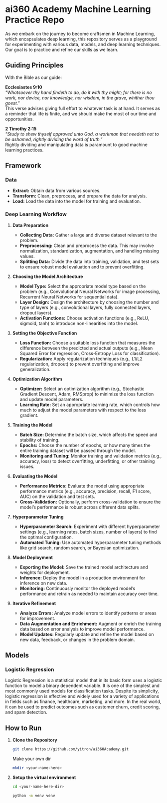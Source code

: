# ai360 Academy Machine Learning Practice Repo

As we embark on the journey to become craftsmen in Machine Learning, which encapsulates deep learning, this repository serves as a playground for experimenting with various data, models, and deep learning techniques. Our goal is to practice and refine our skills as we learn.

## Guiding Principles

With the Bible as our guide:

**Ecclesiastes 9:10**  
*"Whatsoever thy hand findeth to do, do it with thy might; for there is no work, nor device, nor knowledge, nor wisdom, in the grave, whither thou goest."*  
This verse advises giving full effort to whatever task is at hand. It serves as a reminder that life is finite, and we should make the most of our time and opportunities.

**2 Timothy 2:15**  
*"Study to shew thyself approved unto God, a workman that needeth not to be ashamed, rightly dividing the word of truth."*  
Rightly dividing and manipulating data is paramount to good machine learning practices.

## Framework

### Data
- **Extract:** Obtain data from various sources.
- **Transform:** Clean, preprocess, and prepare the data for analysis.
- **Load:** Load the data into the model for training and evaluation.

### Deep Learning Workflow

1. **Data Preparation**
   - **Collecting Data:** Gather a large and diverse dataset relevant to the problem.
   - **Preprocessing:** Clean and preprocess the data. This may involve normalization, standardization, augmentation, and handling missing values.
   - **Splitting Data:** Divide the data into training, validation, and test sets to ensure robust model evaluation and to prevent overfitting.

2. **Choosing the Model Architecture**
   - **Model Type:** Select the appropriate model type based on the problem (e.g., Convolutional Neural Networks for image processing, Recurrent Neural Networks for sequential data).
   - **Layer Design:** Design the architecture by choosing the number and type of layers (e.g., convolutional layers, fully connected layers, dropout layers).
   - **Activation Functions:** Choose activation functions (e.g., ReLU, sigmoid, tanh) to introduce non-linearities into the model.

3. **Setting the Objective Function**
   - **Loss Function:** Choose a suitable loss function that measures the difference between the predicted and actual outputs (e.g., Mean Squared Error for regression, Cross-Entropy Loss for classification).
   - **Regularization:** Apply regularization techniques (e.g., L1/L2 regularization, dropout) to prevent overfitting and improve generalization.

4. **Optimization Algorithm**
   - **Optimizer:** Select an optimization algorithm (e.g., Stochastic Gradient Descent, Adam, RMSprop) to minimize the loss function and update model parameters.
   - **Learning Rate:** Set an appropriate learning rate, which controls how much to adjust the model parameters with respect to the loss gradient.

5. **Training the Model**
   - **Batch Size:** Determine the batch size, which affects the speed and stability of training.
   - **Epochs:** Choose the number of epochs, or how many times the entire training dataset will be passed through the model.
   - **Monitoring and Tuning:** Monitor training and validation metrics (e.g., accuracy, loss) to detect overfitting, underfitting, or other training issues.

6. **Evaluating the Model**
   - **Performance Metrics:** Evaluate the model using appropriate performance metrics (e.g., accuracy, precision, recall, F1 score, AUC) on the validation and test sets.
   - **Cross-Validation:** Optionally, perform cross-validation to ensure the model’s performance is robust across different data splits.

7. **Hyperparameter Tuning**
   - **Hyperparameter Search:** Experiment with different hyperparameter settings (e.g., learning rates, batch sizes, number of layers) to find the optimal configuration.
   - **Automated Tuning:** Use automated hyperparameter tuning methods like grid search, random search, or Bayesian optimization.

8. **Model Deployment**
   - **Exporting the Model:** Save the trained model architecture and weights for deployment.
   - **Inference:** Deploy the model in a production environment for inference on new data.
   - **Monitoring:** Continuously monitor the deployed model’s performance and retrain as needed to maintain accuracy over time.

9. **Iterative Refinement**
   - **Analyze Errors:** Analyze model errors to identify patterns or areas for improvement.
   - **Data Augmentation and Enrichment:** Augment or enrich the training data based on error analysis to improve model performance.
   - **Model Updates:** Regularly update and refine the model based on new data, feedback, or changes in the problem domain.

## Models

### Logistic Regression

Logistic Regression is a statistical model that in its basic form uses a logistic function to model a binary dependent variable. It is one of the simplest and most commonly used models for classification tasks. Despite its simplicity, logistic regression is effective and widely used for a variety of applications in fields such as finance, healthcare, marketing, and more. In the real world, it can be used to predict outcomes such as customer churn, credit scoring, and spam detection.

## How to Run

1. **Clone the Repository**

   ```bash
   git clone https://github.com/yitron/ai360Academy.git
   ```

   Make your own dir

   ```bash
   mkdir <your-name-here>
   ```

2. **Setup the virtual environment**

   ```bash
   cd <your-name-here-dir>
   ```

   ```bash
   python -m venv venv
   ```